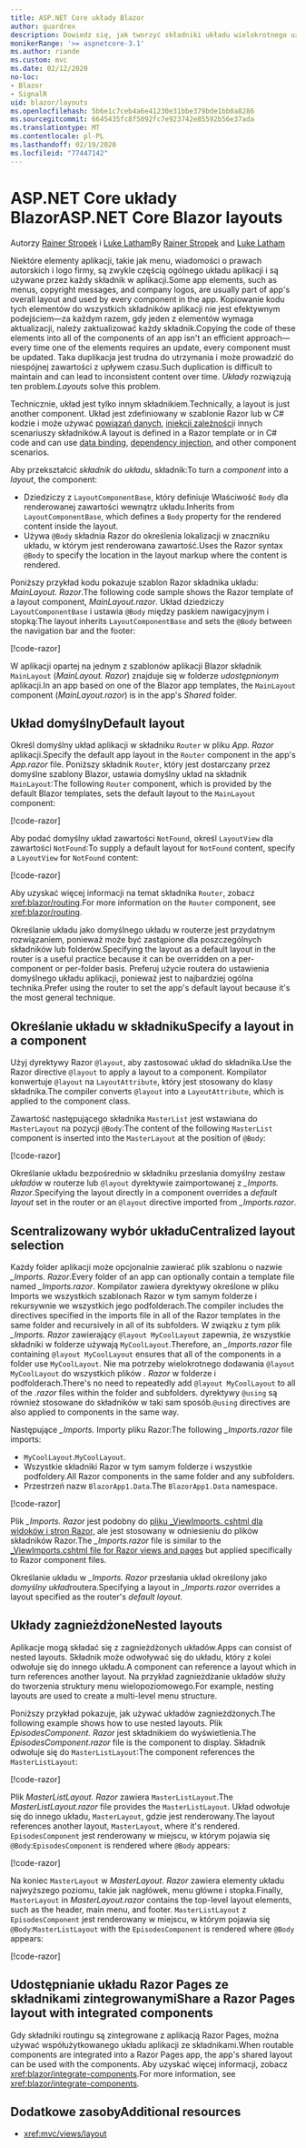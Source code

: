 ```yaml
---
title: ASP.NET Core układy Blazor
author: guardrex
description: Dowiedz się, jak tworzyć składniki układu wielokrotnego użytku dla aplikacji Blazor.
monikerRange: '>= aspnetcore-3.1'
ms.author: riande
ms.custom: mvc
ms.date: 02/12/2020
no-loc:
- Blazor
- SignalR
uid: blazor/layouts
ms.openlocfilehash: 5b6e1c7ceb4a6e41230e31bbe379bde1bb0a8286
ms.sourcegitcommit: 6645435fc8f5092fc7e923742e85592b56e37ada
ms.translationtype: MT
ms.contentlocale: pl-PL
ms.lasthandoff: 02/19/2020
ms.locfileid: "77447142"
---
```

# <a name="aspnet-core-opno-locblazor-layouts"></a><span data-ttu-id="37900-103">ASP.NET Core układy Blazor</span><span class="sxs-lookup"><span data-stu-id="37900-103">ASP.NET Core Blazor layouts</span></span>

<span data-ttu-id="37900-104">Autorzy [Rainer Stropek](https://www.timecockpit.com) i [Luke Latham](https://github.com/guardrex)</span><span class="sxs-lookup"><span data-stu-id="37900-104">By [Rainer Stropek](https://www.timecockpit.com) and [Luke Latham](https://github.com/guardrex)</span></span>

<span data-ttu-id="37900-105">Niektóre elementy aplikacji, takie jak menu, wiadomości o prawach autorskich i logo firmy, są zwykle częścią ogólnego układu aplikacji i są używane przez każdy składnik w aplikacji.</span><span class="sxs-lookup"><span data-stu-id="37900-105">Some app elements, such as menus, copyright messages, and company logos, are usually part of app's overall layout and used by every component in the app.</span></span> <span data-ttu-id="37900-106">Kopiowanie kodu tych elementów do wszystkich składników aplikacji nie jest efektywnym podejściem&mdash;za każdym razem, gdy jeden z elementów wymaga aktualizacji, należy zaktualizować każdy składnik.</span><span class="sxs-lookup"><span data-stu-id="37900-106">Copying the code of these elements into all of the components of an app isn't an efficient approach&mdash;every time one of the elements requires an update, every component must be updated.</span></span> <span data-ttu-id="37900-107">Taka duplikacja jest trudna do utrzymania i może prowadzić do niespójnej zawartości z upływem czasu.</span><span class="sxs-lookup"><span data-stu-id="37900-107">Such duplication is difficult to maintain and can lead to inconsistent content over time.</span></span> <span data-ttu-id="37900-108">*Układy* rozwiązują ten problem.</span><span class="sxs-lookup"><span data-stu-id="37900-108">*Layouts* solve this problem.</span></span>

<span data-ttu-id="37900-109">Technicznie, układ jest tylko innym składnikiem.</span><span class="sxs-lookup"><span data-stu-id="37900-109">Technically, a layout is just another component.</span></span> <span data-ttu-id="37900-110">Układ jest zdefiniowany w szablonie Razor lub w C# kodzie i może używać [powiązań danych](xref:blazor/data-binding), [iniekcji zależności](xref:blazor/dependency-injection)i innych scenariuszy składników.</span><span class="sxs-lookup"><span data-stu-id="37900-110">A layout is defined in a Razor template or in C# code and can use [data binding](xref:blazor/data-binding), [dependency injection](xref:blazor/dependency-injection), and other component scenarios.</span></span>

<span data-ttu-id="37900-111">Aby przekształcić *składnik* do *układu*, składnik:</span><span class="sxs-lookup"><span data-stu-id="37900-111">To turn a *component* into a *layout*, the component:</span></span>

* <span data-ttu-id="37900-112">Dziedziczy z `LayoutComponentBase`, który definiuje Właściwość `Body` dla renderowanej zawartości wewnątrz układu.</span><span class="sxs-lookup"><span data-stu-id="37900-112">Inherits from `LayoutComponentBase`, which defines a `Body` property for the rendered content inside the layout.</span></span>
* <span data-ttu-id="37900-113">Używa `@Body` składnia Razor do określenia lokalizacji w znaczniku układu, w którym jest renderowana zawartość.</span><span class="sxs-lookup"><span data-stu-id="37900-113">Uses the Razor syntax `@Body` to specify the location in the layout markup where the content is rendered.</span></span>

<span data-ttu-id="37900-114">Poniższy przykład kodu pokazuje szablon Razor składnika układu: *MainLayout. Razor*.</span><span class="sxs-lookup"><span data-stu-id="37900-114">The following code sample shows the Razor template of a layout component, *MainLayout.razor*.</span></span> <span data-ttu-id="37900-115">Układ dziedziczy `LayoutComponentBase` i ustawia `@Body` między paskiem nawigacyjnym i stopką:</span><span class="sxs-lookup"><span data-stu-id="37900-115">The layout inherits `LayoutComponentBase` and sets the `@Body` between the navigation bar and the footer:</span></span>

[!code-razor[](layouts/sample_snapshot/3.x/MainLayout.razor?highlight=1,13)]

<span data-ttu-id="37900-116">W aplikacji opartej na jednym z szablonów aplikacji Blazor składnik `MainLayout` (*MainLayout. Razor*) znajduje się w folderze *udostępnionym* aplikacji.</span><span class="sxs-lookup"><span data-stu-id="37900-116">In an app based on one of the Blazor app templates, the `MainLayout` component (*MainLayout.razor*) is in the app's *Shared* folder.</span></span>

## <a name="default-layout"></a><span data-ttu-id="37900-117">Układ domyślny</span><span class="sxs-lookup"><span data-stu-id="37900-117">Default layout</span></span>

<span data-ttu-id="37900-118">Określ domyślny układ aplikacji w składniku `Router` w pliku *App. Razor* aplikacji.</span><span class="sxs-lookup"><span data-stu-id="37900-118">Specify the default app layout in the `Router` component in the app's *App.razor* file.</span></span> <span data-ttu-id="37900-119">Poniższy składnik `Router`, który jest dostarczany przez domyślne szablony Blazor, ustawia domyślny układ na składnik `MainLayout`:</span><span class="sxs-lookup"><span data-stu-id="37900-119">The following `Router` component, which is provided by the default Blazor templates, sets the default layout to the `MainLayout` component:</span></span>

[!code-razor[](layouts/sample_snapshot/3.x/App1.razor?highlight=3)]

<span data-ttu-id="37900-120">Aby podać domyślny układ zawartości `NotFound`, określ `LayoutView` dla zawartości `NotFound`:</span><span class="sxs-lookup"><span data-stu-id="37900-120">To supply a default layout for `NotFound` content, specify a `LayoutView` for `NotFound` content:</span></span>

[!code-razor[](layouts/sample_snapshot/3.x/App2.razor?highlight=6-9)]

<span data-ttu-id="37900-121">Aby uzyskać więcej informacji na temat składnika `Router`, zobacz <xref:blazor/routing>.</span><span class="sxs-lookup"><span data-stu-id="37900-121">For more information on the `Router` component, see <xref:blazor/routing>.</span></span>

<span data-ttu-id="37900-122">Określanie układu jako domyślnego układu w routerze jest przydatnym rozwiązaniem, ponieważ może być zastąpione dla poszczególnych składników lub folderów.</span><span class="sxs-lookup"><span data-stu-id="37900-122">Specifying the layout as a default layout in the router is a useful practice because it can be overridden on a per-component or per-folder basis.</span></span> <span data-ttu-id="37900-123">Preferuj użycie routera do ustawienia domyślnego układu aplikacji, ponieważ jest to najbardziej ogólna technika.</span><span class="sxs-lookup"><span data-stu-id="37900-123">Prefer using the router to set the app's default layout because it's the most general technique.</span></span>

## <a name="specify-a-layout-in-a-component"></a><span data-ttu-id="37900-124">Określanie układu w składniku</span><span class="sxs-lookup"><span data-stu-id="37900-124">Specify a layout in a component</span></span>

<span data-ttu-id="37900-125">Użyj dyrektywy Razor `@layout`, aby zastosować układ do składnika.</span><span class="sxs-lookup"><span data-stu-id="37900-125">Use the Razor directive `@layout` to apply a layout to a component.</span></span> <span data-ttu-id="37900-126">Kompilator konwertuje `@layout` na `LayoutAttribute`, który jest stosowany do klasy składnika.</span><span class="sxs-lookup"><span data-stu-id="37900-126">The compiler converts `@layout` into a `LayoutAttribute`, which is applied to the component class.</span></span>

<span data-ttu-id="37900-127">Zawartość następującego składnika `MasterList` jest wstawiana do `MasterLayout` na pozycji `@Body`:</span><span class="sxs-lookup"><span data-stu-id="37900-127">The content of the following `MasterList` component is inserted into the `MasterLayout` at the position of `@Body`:</span></span>

[!code-razor[](layouts/sample_snapshot/3.x/MasterList.razor?highlight=1)]

<span data-ttu-id="37900-128">Określanie układu bezpośrednio w składniku przesłania domyślny zestaw *układów* w routerze lub `@layout` dyrektywie zaimportowanej z *_Imports. Razor*.</span><span class="sxs-lookup"><span data-stu-id="37900-128">Specifying the layout directly in a component overrides a *default layout* set in the router or an `@layout` directive imported from *_Imports.razor*.</span></span>

## <a name="centralized-layout-selection"></a><span data-ttu-id="37900-129">Scentralizowany wybór układu</span><span class="sxs-lookup"><span data-stu-id="37900-129">Centralized layout selection</span></span>

<span data-ttu-id="37900-130">Każdy folder aplikacji może opcjonalnie zawierać plik szablonu o nazwie *_Imports. Razor*.</span><span class="sxs-lookup"><span data-stu-id="37900-130">Every folder of an app can optionally contain a template file named *_Imports.razor*.</span></span> <span data-ttu-id="37900-131">Kompilator zawiera dyrektywy określone w pliku Imports we wszystkich szablonach Razor w tym samym folderze i rekursywnie we wszystkich jego podfolderach.</span><span class="sxs-lookup"><span data-stu-id="37900-131">The compiler includes the directives specified in the imports file in all of the Razor templates in the same folder and recursively in all of its subfolders.</span></span> <span data-ttu-id="37900-132">W związku z tym plik *_Imports. Razor* zawierający `@layout MyCoolLayout` zapewnia, że wszystkie składniki w folderze używają `MyCoolLayout`.</span><span class="sxs-lookup"><span data-stu-id="37900-132">Therefore, an *_Imports.razor* file containing `@layout MyCoolLayout` ensures that all of the components in a folder use `MyCoolLayout`.</span></span> <span data-ttu-id="37900-133">Nie ma potrzeby wielokrotnego dodawania `@layout MyCoolLayout` do wszystkich plików *. Razor* w folderze i podfolderach.</span><span class="sxs-lookup"><span data-stu-id="37900-133">There's no need to repeatedly add `@layout MyCoolLayout` to all of the *.razor* files within the folder and subfolders.</span></span> <span data-ttu-id="37900-134">dyrektywy `@using` są również stosowane do składników w taki sam sposób.</span><span class="sxs-lookup"><span data-stu-id="37900-134">`@using` directives are also applied to components in the same way.</span></span>

<span data-ttu-id="37900-135">Następujące *_Imports.* Importy pliku Razor:</span><span class="sxs-lookup"><span data-stu-id="37900-135">The following *_Imports.razor* file imports:</span></span>

* <span data-ttu-id="37900-136">`MyCoolLayout`.</span><span class="sxs-lookup"><span data-stu-id="37900-136">`MyCoolLayout`.</span></span>
* <span data-ttu-id="37900-137">Wszystkie składniki Razor w tym samym folderze i wszystkie podfoldery.</span><span class="sxs-lookup"><span data-stu-id="37900-137">All Razor components in the same folder and any subfolders.</span></span>
* <span data-ttu-id="37900-138">Przestrzeń nazw `BlazorApp1.Data`.</span><span class="sxs-lookup"><span data-stu-id="37900-138">The `BlazorApp1.Data` namespace.</span></span>
 
[!code-razor[](layouts/sample_snapshot/3.x/_Imports.razor)]

<span data-ttu-id="37900-139">Plik *_Imports. Razor* jest podobny do [pliku _ViewImports. cshtml dla widoków i stron Razor,](xref:mvc/views/layout#importing-shared-directives) ale jest stosowany w odniesieniu do plików składników Razor.</span><span class="sxs-lookup"><span data-stu-id="37900-139">The *_Imports.razor* file is similar to the [_ViewImports.cshtml file for Razor views and pages](xref:mvc/views/layout#importing-shared-directives) but applied specifically to Razor component files.</span></span>

<span data-ttu-id="37900-140">Określanie układu w *_Imports. Razor* przesłania układ określony jako *domyślny układ*routera.</span><span class="sxs-lookup"><span data-stu-id="37900-140">Specifying a layout in *_Imports.razor* overrides a layout specified as the router's *default layout*.</span></span>

## <a name="nested-layouts"></a><span data-ttu-id="37900-141">Układy zagnieżdżone</span><span class="sxs-lookup"><span data-stu-id="37900-141">Nested layouts</span></span>

<span data-ttu-id="37900-142">Aplikacje mogą składać się z zagnieżdżonych układów.</span><span class="sxs-lookup"><span data-stu-id="37900-142">Apps can consist of nested layouts.</span></span> <span data-ttu-id="37900-143">Składnik może odwoływać się do układu, który z kolei odwołuje się do innego układu.</span><span class="sxs-lookup"><span data-stu-id="37900-143">A component can reference a layout which in turn references another layout.</span></span> <span data-ttu-id="37900-144">Na przykład zagnieżdżanie układów służy do tworzenia struktury menu wielopoziomowego.</span><span class="sxs-lookup"><span data-stu-id="37900-144">For example, nesting layouts are used to create a multi-level menu structure.</span></span>

<span data-ttu-id="37900-145">Poniższy przykład pokazuje, jak używać układów zagnieżdżonych.</span><span class="sxs-lookup"><span data-stu-id="37900-145">The following example shows how to use nested layouts.</span></span> <span data-ttu-id="37900-146">Plik *EpisodesComponent. Razor* jest składnikiem do wyświetlenia.</span><span class="sxs-lookup"><span data-stu-id="37900-146">The *EpisodesComponent.razor* file is the component to display.</span></span> <span data-ttu-id="37900-147">Składnik odwołuje się do `MasterListLayout`:</span><span class="sxs-lookup"><span data-stu-id="37900-147">The component references the `MasterListLayout`:</span></span>

[!code-razor[](layouts/sample_snapshot/3.x/EpisodesComponent.razor?highlight=1)]

<span data-ttu-id="37900-148">Plik *MasterListLayout. Razor* zawiera `MasterListLayout`.</span><span class="sxs-lookup"><span data-stu-id="37900-148">The *MasterListLayout.razor* file provides the `MasterListLayout`.</span></span> <span data-ttu-id="37900-149">Układ odwołuje się do innego układu, `MasterLayout`, gdzie jest renderowany.</span><span class="sxs-lookup"><span data-stu-id="37900-149">The layout references another layout, `MasterLayout`, where it's rendered.</span></span> <span data-ttu-id="37900-150">`EpisodesComponent` jest renderowany w miejscu, w którym pojawia się `@Body`:</span><span class="sxs-lookup"><span data-stu-id="37900-150">`EpisodesComponent` is rendered where `@Body` appears:</span></span>

[!code-razor[](layouts/sample_snapshot/3.x/MasterListLayout.razor?highlight=1,9)]

<span data-ttu-id="37900-151">Na koniec `MasterLayout` w *MasterLayout. Razor* zawiera elementy układu najwyższego poziomu, takie jak nagłówek, menu główne i stopka.</span><span class="sxs-lookup"><span data-stu-id="37900-151">Finally, `MasterLayout` in *MasterLayout.razor* contains the top-level layout elements, such as the header, main menu, and footer.</span></span> <span data-ttu-id="37900-152">`MasterListLayout` z `EpisodesComponent` jest renderowany w miejscu, w którym pojawia się `@Body`:</span><span class="sxs-lookup"><span data-stu-id="37900-152">`MasterListLayout` with the `EpisodesComponent` is rendered where `@Body` appears:</span></span>

[!code-razor[](layouts/sample_snapshot/3.x/MasterLayout.razor?highlight=6)]

## <a name="share-a-razor-pages-layout-with-integrated-components"></a><span data-ttu-id="37900-153">Udostępnianie układu Razor Pages ze składnikami zintegrowanymi</span><span class="sxs-lookup"><span data-stu-id="37900-153">Share a Razor Pages layout with integrated components</span></span>

<span data-ttu-id="37900-154">Gdy składniki routingu są zintegrowane z aplikacją Razor Pages, można używać współużytkowanego układu aplikacji ze składnikami.</span><span class="sxs-lookup"><span data-stu-id="37900-154">When routable components are integrated into a Razor Pages app, the app's shared layout can be used with the components.</span></span> <span data-ttu-id="37900-155">Aby uzyskać więcej informacji, zobacz <xref:blazor/integrate-components>.</span><span class="sxs-lookup"><span data-stu-id="37900-155">For more information, see <xref:blazor/integrate-components>.</span></span>

## <a name="additional-resources"></a><span data-ttu-id="37900-156">Dodatkowe zasoby</span><span class="sxs-lookup"><span data-stu-id="37900-156">Additional resources</span></span>

* <xref:mvc/views/layout>
